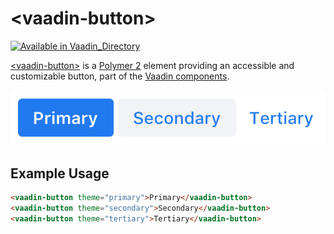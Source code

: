 
# &lt;vaadin-button&gt;

[![Available in Vaadin_Directory](https://img.shields.io/vaadin-directory/v/vaadinvaadin-button.svg)](https://vaadin.com/directory/component/vaadinvaadin-button)

[&lt;vaadin-button&gt;](https://vaadin.com/components/vaadin-button) is a [Polymer 2](http://polymer-project.org) element providing an accessible and customizable button, part of the [Vaadin components](https://vaadin.com/components).


[<img src="https://raw.githubusercontent.com/vaadin/vaadin-button/master/screenshot.png" alt="Screenshot of vaadin-button, using the default Lumo theme">](https://vaadin.com/components/vaadin-button)

## Example Usage
```html
<vaadin-button theme="primary">Primary</vaadin-button>
<vaadin-button theme="secondary">Secondary</vaadin-button>
<vaadin-button theme="tertiary">Tertiary</vaadin-button>
```
